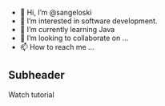 - 👋 Hi, I’m @sangeloski
- 👀 I’m interested in software development.
- 🌱 I’m currently learning Java
- 💞️ I’m looking to collaborate on ...
- 📫 How to reach me ...

## Subheader

Watch tutorial
<!---
sangeloski/sangeloski is a ✨ special ✨ repository because its `README.md` (this file) appears on your GitHub profile.
You can click the Preview link to take a look at your changes.
--->
